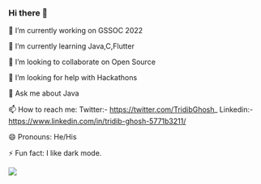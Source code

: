 ### Hi there 👋


🔭 I’m currently working on GSSOC 2022
 
🌱 I’m currently learning Java,C,Flutter
 
👯 I’m looking to collaborate on Open Source
 
🤔 I’m looking for help with Hackathons
 
💬 Ask me about Java
 
📫 How to reach me: Twitter:- https://twitter.com/TridibGhosh_  Linkedin:- https://www.linkedin.com/in/tridib-ghosh-5771b3211/
 
😄 Pronouns: He/His
 
⚡ Fun fact: I like dark mode.

 




<img src="https://github-readme-stats.vercel.app/api?username=Tridib11&&show_icons=true&title_color=ffffff&icon_color=bb2acf&text_color=daf7dc&bg_color=151515">
 
